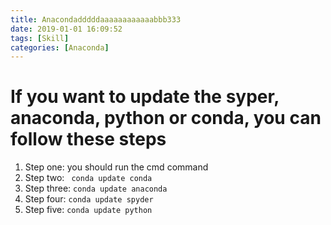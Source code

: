```yaml
---
title: Anacondadddddaaaaaaaaaaaabbb333
date: 2019-01-01 16:09:52
tags: [Skill]
categories: [Anaconda]
---
```


# If you want to update the syper, anaconda, python or conda, you can follow these steps
1. Step one: you should run the cmd command
2. Step two: ``` conda update conda```
3. Step three: ```conda update anaconda```
4. Step four: ```conda update spyder```
5. Step five: ```conda update python```

